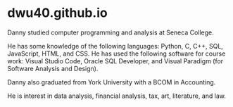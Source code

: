 # dwu40.github.io

Danny studied computer programming and analysis at Seneca College. 

He has some knowledge of the following languages: Python, C, C++, SQL, JavaScript, HTML, and CSS. He has used the following software for course work: Visual Studio Code, Oracle SQL Developer, and Visual Paradigm (for Software Analysis and Design). 

Danny also graduated from York University with a BCOM in Accounting.

He is interest in data analysis, financial analysis, tax, art, literature, and law.
